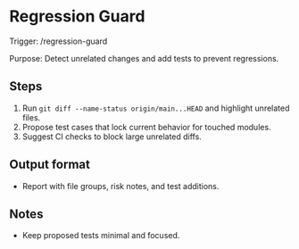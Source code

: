 # Regression Guard

Trigger: /regression-guard

Purpose: Detect unrelated changes and add tests to prevent regressions.

## Steps

1. Run `git diff --name-status origin/main...HEAD` and highlight unrelated files.
2. Propose test cases that lock current behavior for touched modules.
3. Suggest CI checks to block large unrelated diffs.

## Output format

- Report with file groups, risk notes, and test additions.

## Notes

- Keep proposed tests minimal and focused.
